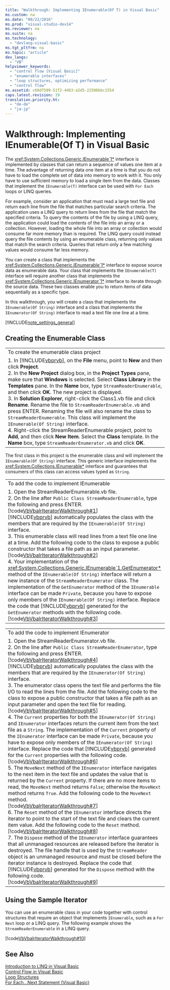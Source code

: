 ```yaml
---
title: "Walkthrough: Implementing IEnumerable(Of T) in Visual Basic"
ms.custom: na
ms.date: "09/22/2016"
ms.prod: "visual-studio-dev14"
ms.reviewer: na
ms.suite: na
ms.technology: 
  - "devlang-visual-basic"
ms.tgt_pltfrm: na
ms.topic: "article"
dev_langs: 
  - "VB"
helpviewer_keywords: 
  - "control flow [Visual Basic]"
  - "enumerable interfaces"
  - "loop structures, optimizing performance"
  - "control flow"
ms.assetid: c60d7589-51f2-4463-a2d5-22506bbc1554
caps.latest.revision: 19
translation.priority.ht: 
  - "de-de"
  - "ja-jp"
---
```

# Walkthrough: Implementing IEnumerable(Of T) in Visual Basic
The <xref:System.Collections.Generic.IEnumerable`1*> interface is implemented by classes that can return a sequence of values one item at a time. The advantage of returning data one item at a time is that you do not have to load the complete set of data into memory to work with it. You only have to use sufficient memory to load a single item from the data. Classes that implement the `IEnumerable(T)` interface can be used with `For Each` loops or LINQ queries.  
  
 For example, consider an application that must read a large text file and return each line from the file that matches particular search criteria. The application uses a LINQ query to return lines from the file that match the specified criteria. To query the contents of the file by using a LINQ query, the application could load the contents of the file into an array or a collection. However, loading the whole file into an array or collection would consume far more memory than is required. The LINQ query could instead query the file contents by using an enumerable class, returning only values that match the search criteria. Queries that return only a few matching values would consume far less memory.  
  
 You can create a class that implements the <xref:System.Collections.Generic.IEnumerable`1*> interface to expose source data as enumerable data. Your class that implements the `IEnumerable(T)` interface will require another class that implements the <xref:System.Collections.Generic.IEnumerator`1*> interface to iterate through the source data. These two classes enable you to return items of data sequentially as a specific type.  
  
 In this walkthrough, you will create a class that implements the `IEnumerable(Of String)` interface and a class that implements the `IEnumerator(Of String)` interface to read a text file one line at a time.  
  
 [!INCLUDE[note_settings_general](../vs140/includes/note_settings_general_md.md)]  
  
## Creating the Enumerable Class  
  
||  
|-|  
|To create the enumerable class project|  
|1.  In [!INCLUDE[vbprvb](../vs140/includes/vbprvb_md.md)], on the **File** menu, point to **New** and then click **Project**.<br />2.  In the **New Project** dialog box, in the **Project Types** pane, make sure that **Windows** is selected. Select **Class Library** in the **Templates** pane. In the **Name** box, type `StreamReaderEnumerable`, and then click **OK**. The new project is displayed.<br />3.  In **Solution Explorer**, right-click the Class1.vb file and click **Rename**. Rename the file to `StreamReaderEnumerable.vb` and press ENTER. Renaming the file will also rename the class to `StreamReaderEnumerable`. This class will implement the `IEnumerable(Of String)` interface.<br />4.  Right-click the StreamReaderEnumerable project, point to **Add**, and then click **New Item**. Select the **Class** template. In the **Name** box, type `StreamReaderEnumerator.vb` and click **OK**.|  
  
 The first class in this project is the enumerable class and will implement the `IEnumerable(Of String)` interface. This generic interface implements the <xref:System.Collections.IEnumerable*> interface and guarantees that consumers of this class can access values typed as `String`.  
  
||  
|-|  
|To add the code to implement IEnumerable|  
|1.  Open the StreamReaderEnumerable.vb file.<br />2.  On the line after `Public Class StreamReaderEnumerable`, type the following and press ENTER.<br />     [!code[VbVbalrIteratorWalkthrough#1](../vs140/codesnippet/VisualBasic/walkthrough--implementing-ienumerable-of-t--in-visual-basic_1.vb)]<br />     [!INCLUDE[vbprvb](../vs140/includes/vbprvb_md.md)] automatically populates the class with the members that are required by the `IEnumerable(Of String)` interface.<br />3.  This enumerable class will read lines from a text file one line at a time. Add the following code to the class to expose a public constructor that takes a file path as an input parameter.<br />     [!code[VbVbalrIteratorWalkthrough#2](../vs140/codesnippet/VisualBasic/walkthrough--implementing-ienumerable-of-t--in-visual-basic_2.vb)]<br />4.  Your implementation of the <xref:System.Collections.Generic.IEnumerable`1.GetEnumerator*> method of the `IEnumerable(Of String)` interface will return a new instance of the `StreamReaderEnumerator` class. The implementation of the `GetEnumerator` method of the `IEnumerable` interface can be made `Private`, because you have to expose only members of the `IEnumerable(Of String)` interface. Replace the code that [!INCLUDE[vbprvb](../vs140/includes/vbprvb_md.md)] generated for the `GetEnumerator` methods with the following code.<br />     [!code[VbVbalrIteratorWalkthrough#3](../vs140/codesnippet/VisualBasic/walkthrough--implementing-ienumerable-of-t--in-visual-basic_3.vb)]|  
  
||  
|-|  
|To add the code to implement IEnumerator|  
|1.  Open the StreamReaderEnumerator.vb file.<br />2.  On the line after `Public Class StreamReaderEnumerator`, type the following and press ENTER.<br />     [!code[VbVbalrIteratorWalkthrough#4](../vs140/codesnippet/VisualBasic/walkthrough--implementing-ienumerable-of-t--in-visual-basic_4.vb)]<br />     [!INCLUDE[vbprvb](../vs140/includes/vbprvb_md.md)] automatically populates the class with the members that are required by the `IEnumerator(Of String)` interface.<br />3.  The enumerator class opens the text file and performs the file I/O to read the lines from the file. Add the following code to the class to expose a public constructor that takes a file path as an input parameter and open the text file for reading.<br />     [!code[VbVbalrIteratorWalkthrough#5](../vs140/codesnippet/VisualBasic/walkthrough--implementing-ienumerable-of-t--in-visual-basic_5.vb)]<br />4.  The `Current` properties for both the `IEnumerator(Of String)` and `IEnumerator` interfaces return the current item from the text file as a `String`. The implementation of the `Current` property of the `IEnumerator` interface can be made `Private`, because you have to expose only members of the `IEnumerator(Of String)` interface. Replace the code that [!INCLUDE[vbprvb](../vs140/includes/vbprvb_md.md)] generated for the `Current` properties with the following code.<br />     [!code[VbVbalrIteratorWalkthrough#6](../vs140/codesnippet/VisualBasic/walkthrough--implementing-ienumerable-of-t--in-visual-basic_6.vb)]<br />5.  The `MoveNext` method of the `IEnumerator` interface navigates to the next item in the text file and updates the value that is returned by the `Current` property. If there are no more items to read, the `MoveNext` method returns `False`; otherwise the `MoveNext` method returns `True`. Add the following code to the `MoveNext` method.<br />     [!code[VbVbalrIteratorWalkthrough#7](../vs140/codesnippet/VisualBasic/walkthrough--implementing-ienumerable-of-t--in-visual-basic_7.vb)]<br />6.  The `Reset` method of the `IEnumerator` interface directs the iterator to point to the start of the text file and clears the current item value. Add the following code to the `Reset` method.<br />     [!code[VbVbalrIteratorWalkthrough#8](../vs140/codesnippet/VisualBasic/walkthrough--implementing-ienumerable-of-t--in-visual-basic_8.vb)]<br />7.  The `Dispose` method of the `IEnumerator` interface guarantees that all unmanaged resources are released before the iterator is destroyed. The file handle that is used by the `StreamReader` object is an unmanaged resource and must be closed before the iterator instance is destroyed. Replace the code that [!INCLUDE[vbprvb](../vs140/includes/vbprvb_md.md)] generated for the `Dispose` method with the following code.<br />     [!code[VbVbalrIteratorWalkthrough#9](../vs140/codesnippet/VisualBasic/walkthrough--implementing-ienumerable-of-t--in-visual-basic_9.vb)]|  
  
## Using the Sample Iterator  
 You can use an enumerable class in your code together with control structures that require an object that implements `IEnumerable`, such as a `For Next` loop or a LINQ query. The following example shows the `StreamReaderEnumerable` in a LINQ query.  
  
 [!code[VbVbalrIteratorWalkthrough#10](../vs140/codesnippet/VisualBasic/walkthrough--implementing-ienumerable-of-t--in-visual-basic_10.vb)]  
  
## See Also  
 [Introduction to LINQ in Visual Basic](../vs140/introduction-to-linq-in-visual-basic.md)   
 [Control Flow in Visual Basic](../vs140/control-flow-in-visual-basic.md)   
 [Loop Structures](../vs140/loop-structures--visual-basic-.md)   
 [For Each...Next Statement (Visual Basic)](../vs140/for-each...next-statement--visual-basic-.md)
